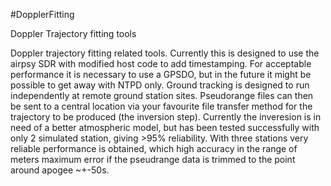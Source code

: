 #DopplerFitting

Doppler Trajectory fitting tools

Doppler trajectory fitting related tools. Currently this is designed to use the airpsy SDR with modified host code to add timestamping. For acceptable performance it is necessary to use a GPSDO, but in the future it might be possible to get away with NTPD only. 
Ground tracking is designed to run independently at remote ground station sites. Pseudorange files can then be sent to a central location via your favourite file transfer method for the trajectory to be produced (the inversion step). Currently the inveresion is in need of a better atmospheric model, but has been tested successfully with only 2 simulated station, giving >95% reliability. With three stations very reliable performance is obtained, which high accuracy in the range of meters maximum error if the pseudrange data is trimmed to the point around apogee ~+-50s.
